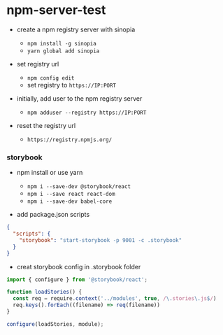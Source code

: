 # npm-server-test

- create a npm registry server with sinopia
    - ```npm install -g sinopia```
    - ```yarn global add sinopia```

- set registry url
    - ```npm config edit```
    - set registry to ```https://IP:PORT```

- initially, add user to the npm registry server
    - ```npm adduser --registry https://IP:PORT```

- reset the registry url
    - ```https://registry.npmjs.org/```

### storybook
- npm install or use yarn
    - ```npm i --save-dev @storybook/react```
    - ```npm i --save react react-dom```
    - ```npm i --save-dev babel-core```

- add package.json scripts
```json
{
  "scripts": {
    "storybook": "start-storybook -p 9001 -c .storybook"
  }
}
```

- creat storybook config in .storybook folder
```javascript
import { configure } from '@storybook/react';

function loadStories() {
  const req = require.context('../modules', true, /\.stories\.js$/)
  req.keys().forEach((filename) => req(filename))
}

configure(loadStories, module);
```